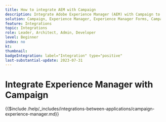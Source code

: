 ```yaml
---
title: How to integrate AEM with Campaign
description: Integrate Adobe Experience Manager (AEM) with Campaign to create and manage email campaigns.
solution: Campaign, Experience Manager, Experience Manager Forms, Campaign v8, Campaign Standard,Campaign Classic v7
feature: Integrations
topic: Integrations
role: Leader, Architect, Admin, Developer
level: Beginner
index: no
kt:
thumbnail:
badgeIntegration: label="Integration" type="positive"
last-substantial-update: 2023-07-31
---
```


# Integrate Experience Manager with Campaign

{{$include /help/_includes/integrations-between-applications/campaign-experience-manager.md}}
